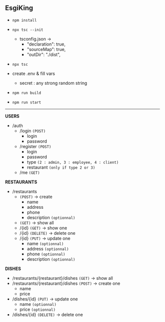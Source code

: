 ## EsgiKing

- `npm install`
- `npx tsc --init`
  - tsconfig.json →
    - "declaration": true,
    - "sourceMap": true,
    - "outDir": "./dist",
- `npx tsc`
- create .env & fill vars
  - secret : any strong random string

- `npm run build`
- `npm run start`
---

**USERS**
- /auth
  - /login `(POST)`
    - login
    - password
  - /register `(POST)`
    - login
    - password
    - type `(2 : admin, 3 : employee, 4 : client)`
    - restaurant `(only if type 2 or 3)`
  - /me `(GET)`

**RESTAURANTS**
- /restaurants
  - `(POST)` -> create
    - name
    - address
    - phone
    - description `(optionnal)`
  - `(GET)` -> show all
  - /{id} `(GET)` -> show one
  - /{id} `(DELETE)` -> delete one
  - /{id} `(PUT)` -> update one
    - name `(optionnal)`
    - address `(optionnal)`
    - phone `(optionnal)`
    - description `(optionnal)`

**DISHES**
- /restaurants/{restaurant}/dishes `(GET)` -> show all
- /restaurants/{restaurant}/dishes `(POST)` -> create one
  - name
  - price
- /dishes/{id} `(PUT)` -> update one
  - name `(optionnal)`
  - price `(optionnal)`
- /dishes/{id} `(DELETE)` -> delete one